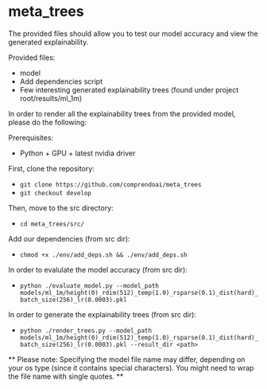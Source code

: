 # meta_trees

The provided files should allow you to test our model accuracy and view the generated explainability.

Provided files:
- model
- Add dependencies script
- Few interesting generated explainability trees (found under project root/results/ml_1m)

In order to render all the explainability trees from the provided model, please do the following:

Prerequisites:  
- Python + GPU + latest nvidia driver

First, clone the repository:
- ```git clone https://github.com/comprendoai/meta_trees ```
- ```git checkout develop```

Then, move to the src directory:
-  ```cd meta_trees/src/```

Add our dependencies (from src dir):
-  ```chmod +x ./env/add_deps.sh && ./env/add_deps.sh```

In order to evalulate the model accuracy (from src dir):
-   ```python ./evaluate_model.py --model_path models/ml_1m/height(0)_rdim(512)_temp(1.0)_rsparse(0.1)_dist(hard)_batch_size(256)_lr(0.0003).pkl```

In order to generate the explainability trees (from src dir):
- ```python ./render_trees.py --model_path models/ml_1m/height(0)_rdim(512)_temp(1.0)_rsparse(0.1)_dist(hard)_batch_size(256)_lr(0.0003).pkl --result_dir <path>```

** Please note: Specifying the model file name may differ, depending on your os type (since it contains special characters). You might need to wrap the file name with single quotes. **

  
